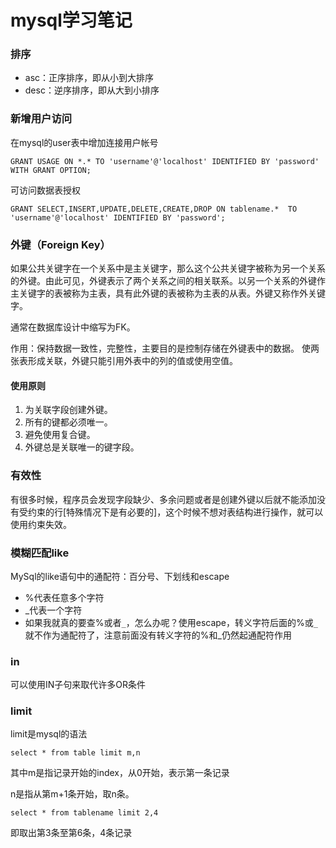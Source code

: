 mysql学习笔记
===========

### 排序

* asc：正序排序，即从小到大排序
* desc：逆序排序，即从大到小排序

### 新增用户访问

在mysql的user表中增加连接用户帐号

    GRANT USAGE ON *.* TO 'username'@'localhost' IDENTIFIED BY 'password' WITH GRANT OPTION;

可访问数据表授权

    GRANT SELECT,INSERT,UPDATE,DELETE,CREATE,DROP ON tablename.*  TO 'username'@'localhost' IDENTIFIED BY 'password';

### 外键（Foreign Key）

如果公共关键字在一个关系中是主关键字，那么这个公共关键字被称为另一个关系的外键。由此可见，外键表示了两个关系之间的相关联系。以另一个关系的外键作主关键字的表被称为主表，具有此外键的表被称为主表的从表。外键又称作外关键字。

通常在数据库设计中缩写为FK。

作用：保持数据一致性，完整性，主要目的是控制存储在外键表中的数据。 使两张表形成关联，外键只能引用外表中的列的值或使用空值。

#### 使用原则

1. 为关联字段创建外键。
2. 所有的键都必须唯一。
3. 避免使用复合键。
4. 外键总是关联唯一的键字段。

### 有效性

有很多时候，程序员会发现字段缺少、多余问题或者是创建外键以后就不能添加没有受约束的行[特殊情况下是有必要的]，这个时候不想对表结构进行操作，就可以使用约束失效。

### 模糊匹配like

MySql的like语句中的通配符：百分号、下划线和escape

* %代表任意多个字符
* _代表一个字符
* 如果我就真的要查%或者`_`，怎么办呢？使用escape，转义字符后面的%或`_`就不作为通配符了，注意前面没有转义字符的%和_仍然起通配符作用

### in

可以使用IN子句来取代许多OR条件

### limit

limit是mysql的语法

    select * from table limit m,n

其中m是指记录开始的index，从0开始，表示第一条记录

n是指从第m+1条开始，取n条。

    select * from tablename limit 2,4

即取出第3条至第6条，4条记录
